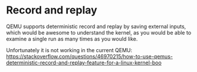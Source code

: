 # Record and replay

QEMU supports deterministic record and replay by saving external inputs, which would be awesome to understand the kernel, as you would be able to examine a single run as many times as you would like.

Unfortunately it is not working in the current QEMU: <https://stackoverflow.com/questions/46970215/how-to-use-qemus-deterministic-record-and-replay-feature-for-a-linux-kernel-boo>
